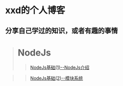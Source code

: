 # xxd的个人博客
## 分享自己学过的知识，或者有趣的事情

> # NodeJs
>> [NodeJs基础(1)--NodeJs介绍](https://github.com/laoxiehhh/laoxiea/issues/1)

>> [NodeJs基础(2)--模块系统](https://github.com/laoxiehhh/laoxiea/issues/2)
